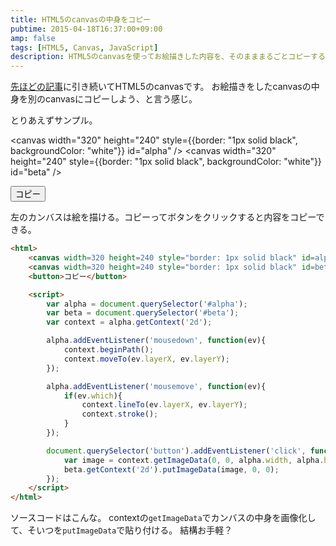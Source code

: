 ```yaml
---
title: HTML5のcanvasの中身をコピー
pubtime: 2015-04-18T16:37:00+09:00
amp: false
tags: [HTML5, Canvas, JavaScript]
description: HTML5のcanvasを使ってお絵描きした内容を、そのまままるごとコピーする方法です。結構簡単に出来るみたいです。
---
```


[先ほどの記事](/blog/2015/04/html-canvas-paint)に引き続いてHTML5のcanvasです。
お絵描きをしたcanvasの中身を別のcanvasにコピーしよう、と言う感じ。

とりあえずサンプル。

<canvas width="320" height="240" style={{border: "1px solid black", backgroundColor: "white"}} id="alpha" />
<canvas width="320" height="240" style={{border: "1px solid black", backgroundColor: "white"}} id="beta" />

<button>コピー</button>
<Script>{() => {
    const alpha = document.querySelector('#alpha');
    const beta = document.querySelector('#beta');
    const alphacontext = alpha.getContext('2d');
    alpha.addEventListener('mousedown', ev => {
        alphacontext.beginPath();
        alphacontext.moveTo(ev.layerX, ev.layerY);
    });
    alpha.addEventListener('mousemove', ev => {
        if (ev.which) {
            alphacontext.lineTo(ev.layerX, ev.layerY);
            alphacontext.stroke();
        }
    });
    document.querySelector('button').addEventListener('click', ev => {
        const image = alphacontext.getImageData(0, 0, alpha.width, alpha.height);
        beta.getContext('2d').putImageData(image, 0, 0);
    });
}}</Script>

左のカンバスは絵を描ける。コピーってボタンをクリックすると内容をコピーできる。

``` html
<html>
    <canvas width=320 height=240 style="border: 1px solid black" id=alpha></canvas>
    <canvas width=320 height=240 style="border: 1px solid black" id=beta></canvas>
    <button>コピー</button>

    <script>
        var alpha = document.querySelector('#alpha');
        var beta = document.querySelector('#beta');
        var context = alpha.getContext('2d');

        alpha.addEventListener('mousedown', function(ev){
            context.beginPath();
            context.moveTo(ev.layerX, ev.layerY);
        });

        alpha.addEventListener('mousemove', function(ev){
            if(ev.which){
                context.lineTo(ev.layerX, ev.layerY);
                context.stroke();
            }
        });

        document.querySelector('button').addEventListener('click', function(ev){
            var image = context.getImageData(0, 0, alpha.width, alpha.height);
            beta.getContext('2d').putImageData(image, 0, 0);
        });
    </script>
</html>
```
ソースコードはこんな。
contextの`getImageData`でカンバスの中身を画像化して、そいつを`putImageData`で貼り付ける。
結構お手軽？
